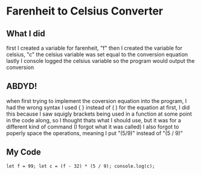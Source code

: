 # Farenheit to Celsius Converter

## What I did
first I created a variable for farenheit, "f"
then I created the variable for celsius, "c"
the celsius variable was set equal to the conversion equation
lastly I console logged the celsius variable so the program would output the conversion

## ABDYD!
when first trying to implement the coversion equation into the program, I had the wrong syntax
I used { } instead of ( ) for the equation at first, I did this because I saw squigly brackets being used in a function at some point in the code along, so I thought thats what I should use, but it was for a different kind of command (I forgot what it was called)
I also forgot to poperly space the operations, meaning I put "(5/9)" instead of "(5 / 9)"

## My Code
`
let f = 99;
let c = (f - 32) * (5 / 9);
console.log(c);
`
